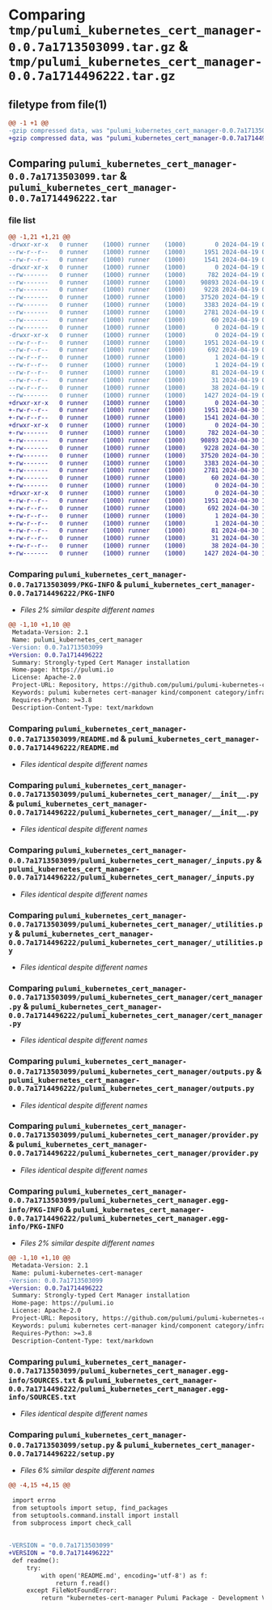 # Comparing `tmp/pulumi_kubernetes_cert_manager-0.0.7a1713503099.tar.gz` & `tmp/pulumi_kubernetes_cert_manager-0.0.7a1714496222.tar.gz`

## filetype from file(1)

```diff
@@ -1 +1 @@
-gzip compressed data, was "pulumi_kubernetes_cert_manager-0.0.7a1713503099.tar", last modified: Fri Apr 19 05:10:36 2024, max compression
+gzip compressed data, was "pulumi_kubernetes_cert_manager-0.0.7a1714496222.tar", last modified: Tue Apr 30 17:04:11 2024, max compression
```

## Comparing `pulumi_kubernetes_cert_manager-0.0.7a1713503099.tar` & `pulumi_kubernetes_cert_manager-0.0.7a1714496222.tar`

### file list

```diff
@@ -1,21 +1,21 @@
-drwxr-xr-x   0 runner    (1000) runner    (1000)        0 2024-04-19 05:10:36.336100 pulumi_kubernetes_cert_manager-0.0.7a1713503099/
--rw-r--r--   0 runner    (1000) runner    (1000)     1951 2024-04-19 05:10:36.336100 pulumi_kubernetes_cert_manager-0.0.7a1713503099/PKG-INFO
--rw-r--r--   0 runner    (1000) runner    (1000)     1541 2024-04-19 05:10:35.000000 pulumi_kubernetes_cert_manager-0.0.7a1713503099/README.md
-drwxr-xr-x   0 runner    (1000) runner    (1000)        0 2024-04-19 05:10:36.336100 pulumi_kubernetes_cert_manager-0.0.7a1713503099/pulumi_kubernetes_cert_manager/
--rw-------   0 runner    (1000) runner    (1000)      782 2024-04-19 05:10:35.000000 pulumi_kubernetes_cert_manager-0.0.7a1713503099/pulumi_kubernetes_cert_manager/__init__.py
--rw-------   0 runner    (1000) runner    (1000)    90893 2024-04-19 05:10:35.000000 pulumi_kubernetes_cert_manager-0.0.7a1713503099/pulumi_kubernetes_cert_manager/_inputs.py
--rw-------   0 runner    (1000) runner    (1000)     9228 2024-04-19 05:10:35.000000 pulumi_kubernetes_cert_manager-0.0.7a1713503099/pulumi_kubernetes_cert_manager/_utilities.py
--rw-------   0 runner    (1000) runner    (1000)    37520 2024-04-19 05:10:35.000000 pulumi_kubernetes_cert_manager-0.0.7a1713503099/pulumi_kubernetes_cert_manager/cert_manager.py
--rw-------   0 runner    (1000) runner    (1000)     3383 2024-04-19 05:10:35.000000 pulumi_kubernetes_cert_manager-0.0.7a1713503099/pulumi_kubernetes_cert_manager/outputs.py
--rw-------   0 runner    (1000) runner    (1000)     2781 2024-04-19 05:10:35.000000 pulumi_kubernetes_cert_manager-0.0.7a1713503099/pulumi_kubernetes_cert_manager/provider.py
--rw-------   0 runner    (1000) runner    (1000)       60 2024-04-19 05:10:35.000000 pulumi_kubernetes_cert_manager-0.0.7a1713503099/pulumi_kubernetes_cert_manager/pulumi-plugin.json
--rw-------   0 runner    (1000) runner    (1000)        0 2024-04-19 05:10:35.000000 pulumi_kubernetes_cert_manager-0.0.7a1713503099/pulumi_kubernetes_cert_manager/py.typed
-drwxr-xr-x   0 runner    (1000) runner    (1000)        0 2024-04-19 05:10:36.336100 pulumi_kubernetes_cert_manager-0.0.7a1713503099/pulumi_kubernetes_cert_manager.egg-info/
--rw-r--r--   0 runner    (1000) runner    (1000)     1951 2024-04-19 05:10:36.000000 pulumi_kubernetes_cert_manager-0.0.7a1713503099/pulumi_kubernetes_cert_manager.egg-info/PKG-INFO
--rw-r--r--   0 runner    (1000) runner    (1000)      692 2024-04-19 05:10:36.000000 pulumi_kubernetes_cert_manager-0.0.7a1713503099/pulumi_kubernetes_cert_manager.egg-info/SOURCES.txt
--rw-r--r--   0 runner    (1000) runner    (1000)        1 2024-04-19 05:10:36.000000 pulumi_kubernetes_cert_manager-0.0.7a1713503099/pulumi_kubernetes_cert_manager.egg-info/dependency_links.txt
--rw-r--r--   0 runner    (1000) runner    (1000)        1 2024-04-19 05:10:36.000000 pulumi_kubernetes_cert_manager-0.0.7a1713503099/pulumi_kubernetes_cert_manager.egg-info/not-zip-safe
--rw-r--r--   0 runner    (1000) runner    (1000)       81 2024-04-19 05:10:36.000000 pulumi_kubernetes_cert_manager-0.0.7a1713503099/pulumi_kubernetes_cert_manager.egg-info/requires.txt
--rw-r--r--   0 runner    (1000) runner    (1000)       31 2024-04-19 05:10:36.000000 pulumi_kubernetes_cert_manager-0.0.7a1713503099/pulumi_kubernetes_cert_manager.egg-info/top_level.txt
--rw-r--r--   0 runner    (1000) runner    (1000)       38 2024-04-19 05:10:36.336100 pulumi_kubernetes_cert_manager-0.0.7a1713503099/setup.cfg
--rw-------   0 runner    (1000) runner    (1000)     1427 2024-04-19 05:10:35.000000 pulumi_kubernetes_cert_manager-0.0.7a1713503099/setup.py
+drwxr-xr-x   0 runner    (1000) runner    (1000)        0 2024-04-30 17:04:11.142454 pulumi_kubernetes_cert_manager-0.0.7a1714496222/
+-rw-r--r--   0 runner    (1000) runner    (1000)     1951 2024-04-30 17:04:11.142454 pulumi_kubernetes_cert_manager-0.0.7a1714496222/PKG-INFO
+-rw-r--r--   0 runner    (1000) runner    (1000)     1541 2024-04-30 17:04:10.000000 pulumi_kubernetes_cert_manager-0.0.7a1714496222/README.md
+drwxr-xr-x   0 runner    (1000) runner    (1000)        0 2024-04-30 17:04:11.142454 pulumi_kubernetes_cert_manager-0.0.7a1714496222/pulumi_kubernetes_cert_manager/
+-rw-------   0 runner    (1000) runner    (1000)      782 2024-04-30 17:04:10.000000 pulumi_kubernetes_cert_manager-0.0.7a1714496222/pulumi_kubernetes_cert_manager/__init__.py
+-rw-------   0 runner    (1000) runner    (1000)    90893 2024-04-30 17:04:10.000000 pulumi_kubernetes_cert_manager-0.0.7a1714496222/pulumi_kubernetes_cert_manager/_inputs.py
+-rw-------   0 runner    (1000) runner    (1000)     9228 2024-04-30 17:04:10.000000 pulumi_kubernetes_cert_manager-0.0.7a1714496222/pulumi_kubernetes_cert_manager/_utilities.py
+-rw-------   0 runner    (1000) runner    (1000)    37520 2024-04-30 17:04:10.000000 pulumi_kubernetes_cert_manager-0.0.7a1714496222/pulumi_kubernetes_cert_manager/cert_manager.py
+-rw-------   0 runner    (1000) runner    (1000)     3383 2024-04-30 17:04:10.000000 pulumi_kubernetes_cert_manager-0.0.7a1714496222/pulumi_kubernetes_cert_manager/outputs.py
+-rw-------   0 runner    (1000) runner    (1000)     2781 2024-04-30 17:04:10.000000 pulumi_kubernetes_cert_manager-0.0.7a1714496222/pulumi_kubernetes_cert_manager/provider.py
+-rw-------   0 runner    (1000) runner    (1000)       60 2024-04-30 17:04:10.000000 pulumi_kubernetes_cert_manager-0.0.7a1714496222/pulumi_kubernetes_cert_manager/pulumi-plugin.json
+-rw-------   0 runner    (1000) runner    (1000)        0 2024-04-30 17:04:10.000000 pulumi_kubernetes_cert_manager-0.0.7a1714496222/pulumi_kubernetes_cert_manager/py.typed
+drwxr-xr-x   0 runner    (1000) runner    (1000)        0 2024-04-30 17:04:11.142454 pulumi_kubernetes_cert_manager-0.0.7a1714496222/pulumi_kubernetes_cert_manager.egg-info/
+-rw-r--r--   0 runner    (1000) runner    (1000)     1951 2024-04-30 17:04:11.000000 pulumi_kubernetes_cert_manager-0.0.7a1714496222/pulumi_kubernetes_cert_manager.egg-info/PKG-INFO
+-rw-r--r--   0 runner    (1000) runner    (1000)      692 2024-04-30 17:04:11.000000 pulumi_kubernetes_cert_manager-0.0.7a1714496222/pulumi_kubernetes_cert_manager.egg-info/SOURCES.txt
+-rw-r--r--   0 runner    (1000) runner    (1000)        1 2024-04-30 17:04:11.000000 pulumi_kubernetes_cert_manager-0.0.7a1714496222/pulumi_kubernetes_cert_manager.egg-info/dependency_links.txt
+-rw-r--r--   0 runner    (1000) runner    (1000)        1 2024-04-30 17:04:11.000000 pulumi_kubernetes_cert_manager-0.0.7a1714496222/pulumi_kubernetes_cert_manager.egg-info/not-zip-safe
+-rw-r--r--   0 runner    (1000) runner    (1000)       81 2024-04-30 17:04:11.000000 pulumi_kubernetes_cert_manager-0.0.7a1714496222/pulumi_kubernetes_cert_manager.egg-info/requires.txt
+-rw-r--r--   0 runner    (1000) runner    (1000)       31 2024-04-30 17:04:11.000000 pulumi_kubernetes_cert_manager-0.0.7a1714496222/pulumi_kubernetes_cert_manager.egg-info/top_level.txt
+-rw-r--r--   0 runner    (1000) runner    (1000)       38 2024-04-30 17:04:11.142454 pulumi_kubernetes_cert_manager-0.0.7a1714496222/setup.cfg
+-rw-------   0 runner    (1000) runner    (1000)     1427 2024-04-30 17:04:10.000000 pulumi_kubernetes_cert_manager-0.0.7a1714496222/setup.py
```

### Comparing `pulumi_kubernetes_cert_manager-0.0.7a1713503099/PKG-INFO` & `pulumi_kubernetes_cert_manager-0.0.7a1714496222/PKG-INFO`

 * *Files 2% similar despite different names*

```diff
@@ -1,10 +1,10 @@
 Metadata-Version: 2.1
 Name: pulumi_kubernetes_cert_manager
-Version: 0.0.7a1713503099
+Version: 0.0.7a1714496222
 Summary: Strongly-typed Cert Manager installation
 Home-page: https://pulumi.io
 License: Apache-2.0
 Project-URL: Repository, https://github.com/pulumi/pulumi-kubernetes-cert-manager
 Keywords: pulumi kubernetes cert-manager kind/component category/infrastructure
 Requires-Python: >=3.8
 Description-Content-Type: text/markdown
```

### Comparing `pulumi_kubernetes_cert_manager-0.0.7a1713503099/README.md` & `pulumi_kubernetes_cert_manager-0.0.7a1714496222/README.md`

 * *Files identical despite different names*

### Comparing `pulumi_kubernetes_cert_manager-0.0.7a1713503099/pulumi_kubernetes_cert_manager/__init__.py` & `pulumi_kubernetes_cert_manager-0.0.7a1714496222/pulumi_kubernetes_cert_manager/__init__.py`

 * *Files identical despite different names*

### Comparing `pulumi_kubernetes_cert_manager-0.0.7a1713503099/pulumi_kubernetes_cert_manager/_inputs.py` & `pulumi_kubernetes_cert_manager-0.0.7a1714496222/pulumi_kubernetes_cert_manager/_inputs.py`

 * *Files identical despite different names*

### Comparing `pulumi_kubernetes_cert_manager-0.0.7a1713503099/pulumi_kubernetes_cert_manager/_utilities.py` & `pulumi_kubernetes_cert_manager-0.0.7a1714496222/pulumi_kubernetes_cert_manager/_utilities.py`

 * *Files identical despite different names*

### Comparing `pulumi_kubernetes_cert_manager-0.0.7a1713503099/pulumi_kubernetes_cert_manager/cert_manager.py` & `pulumi_kubernetes_cert_manager-0.0.7a1714496222/pulumi_kubernetes_cert_manager/cert_manager.py`

 * *Files identical despite different names*

### Comparing `pulumi_kubernetes_cert_manager-0.0.7a1713503099/pulumi_kubernetes_cert_manager/outputs.py` & `pulumi_kubernetes_cert_manager-0.0.7a1714496222/pulumi_kubernetes_cert_manager/outputs.py`

 * *Files identical despite different names*

### Comparing `pulumi_kubernetes_cert_manager-0.0.7a1713503099/pulumi_kubernetes_cert_manager/provider.py` & `pulumi_kubernetes_cert_manager-0.0.7a1714496222/pulumi_kubernetes_cert_manager/provider.py`

 * *Files identical despite different names*

### Comparing `pulumi_kubernetes_cert_manager-0.0.7a1713503099/pulumi_kubernetes_cert_manager.egg-info/PKG-INFO` & `pulumi_kubernetes_cert_manager-0.0.7a1714496222/pulumi_kubernetes_cert_manager.egg-info/PKG-INFO`

 * *Files 2% similar despite different names*

```diff
@@ -1,10 +1,10 @@
 Metadata-Version: 2.1
 Name: pulumi-kubernetes-cert-manager
-Version: 0.0.7a1713503099
+Version: 0.0.7a1714496222
 Summary: Strongly-typed Cert Manager installation
 Home-page: https://pulumi.io
 License: Apache-2.0
 Project-URL: Repository, https://github.com/pulumi/pulumi-kubernetes-cert-manager
 Keywords: pulumi kubernetes cert-manager kind/component category/infrastructure
 Requires-Python: >=3.8
 Description-Content-Type: text/markdown
```

### Comparing `pulumi_kubernetes_cert_manager-0.0.7a1713503099/pulumi_kubernetes_cert_manager.egg-info/SOURCES.txt` & `pulumi_kubernetes_cert_manager-0.0.7a1714496222/pulumi_kubernetes_cert_manager.egg-info/SOURCES.txt`

 * *Files identical despite different names*

### Comparing `pulumi_kubernetes_cert_manager-0.0.7a1713503099/setup.py` & `pulumi_kubernetes_cert_manager-0.0.7a1714496222/setup.py`

 * *Files 6% similar despite different names*

```diff
@@ -4,15 +4,15 @@
 
 import errno
 from setuptools import setup, find_packages
 from setuptools.command.install import install
 from subprocess import check_call
 
 
-VERSION = "0.0.7a1713503099"
+VERSION = "0.0.7a1714496222"
 def readme():
     try:
         with open('README.md', encoding='utf-8') as f:
             return f.read()
     except FileNotFoundError:
         return "kubernetes-cert-manager Pulumi Package - Development Version"
```

